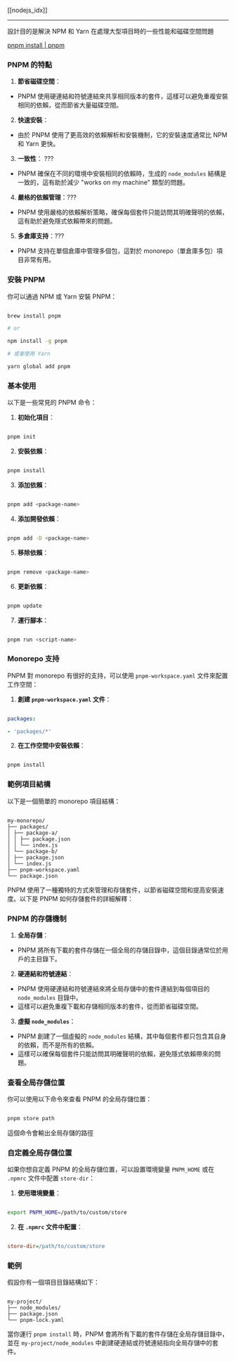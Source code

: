 [[nodejs_idx]]

---


設計目的是解決 NPM 和 Yarn 在處理大型項目時的一些性能和磁碟空間問題

[pnpm install | pnpm](https://pnpm.io/cli/install)


### PNPM 的特點

1. **節省磁碟空間**：
- PNPM 使用硬連結和符號連結來共享相同版本的套件，這樣可以避免重複安裝相同的依賴，從而節省大量磁碟空間。
2. **快速安裝**：
- 由於 PNPM 使用了更高效的依賴解析和安裝機制，它的安裝速度通常比 NPM 和 Yarn 更快。

3. **一致性**： ???
- PNPM 確保在不同的環境中安裝相同的依賴時，生成的 `node_modules` 結構是一致的，這有助於減少 "works on my machine" 類型的問題。

4. **嚴格的依賴管理**：???
- PNPM 使用嚴格的依賴解析策略，確保每個套件只能訪問其明確聲明的依賴，這有助於避免隱式依賴帶來的問題。

5. **多倉庫支持**：???
- PNPM 支持在單個倉庫中管理多個包，這對於 monorepo（單倉庫多包）項目非常有用。

### 安裝 PNPM

你可以通過 NPM 或 Yarn 安裝 PNPM：

```sh

brew install pnpm

# or

npm install -g pnpm

# 或者使用 Yarn

yarn global add pnpm

```

### 基本使用

以下是一些常見的 PNPM 命令：

1. **初始化項目**：

```sh

pnpm init

```

2. **安裝依賴**：

```sh

pnpm install

```

3. **添加依賴**：

```sh

pnpm add <package-name>

```

4. **添加開發依賴**：

```sh

pnpm add -D <package-name>

```

5. **移除依賴**：

```sh

pnpm remove <package-name>

```

6. **更新依賴**：

```sh

pnpm update

```

7. **運行腳本**：

```sh

pnpm run <script-name>

```

### Monorepo 支持

PNPM 對 monorepo 有很好的支持，可以使用 `pnpm-workspace.yaml` 文件來配置工作空間：

1. **創建 `pnpm-workspace.yaml` 文件**：

```yaml

packages:

- 'packages/*'

```

2. **在工作空間中安裝依賴**：

```sh

pnpm install

```

### 範例項目結構

以下是一個簡單的 monorepo 項目結構：

```

my-monorepo/
├── packages/
│ ├── package-a/
│ │ ├── package.json
│ │ └── index.js
│ └── package-b/
│ ├── package.json
│ └── index.js
├── pnpm-workspace.yaml
└── package.json

```



PNPM 使用了一種獨特的方式來管理和存儲套件，以節省磁碟空間和提高安裝速度。以下是 PNPM 如何存儲套件的詳細解釋：

### PNPM 的存儲機制

1. **全局存儲**：

- PNPM 將所有下載的套件存儲在一個全局的存儲目錄中，這個目錄通常位於用戶的主目錄下。

2. **硬連結和符號連結**：

- PNPM 使用硬連結和符號連結來將全局存儲中的套件連結到每個項目的 `node_modules` 目錄中。
- 這樣可以避免重複下載和存儲相同版本的套件，從而節省磁碟空間。

3. **虛擬 `node_modules`**：
- PNPM 創建了一個虛擬的 `node_modules` 結構，其中每個套件都只包含其自身的依賴，而不是所有的依賴。
- 這樣可以確保每個套件只能訪問其明確聲明的依賴，避免隱式依賴帶來的問題。

### 查看全局存儲位置

你可以使用以下命令來查看 PNPM 的全局存儲位置：

```sh

pnpm store path

```

這個命令會輸出全局存儲的路徑


### 自定義全局存儲位置

如果你想自定義 PNPM 的全局存儲位置，可以設置環境變量 `PNPM_HOME` 或在 `.npmrc` 文件中配置 `store-dir`：

1. **使用環境變量**：

```sh

export PNPM_HOME=/path/to/custom/store

```

2. **在 `.npmrc` 文件中配置**：

```ini

store-dir=/path/to/custom/store

```

### 範例

假設你有一個項目目錄結構如下：

```

my-project/
├── node_modules/
├── package.json
└── pnpm-lock.yaml

```

當你運行 `pnpm install` 時，PNPM 會將所有下載的套件存儲在全局存儲目錄中，並在 `my-project/node_modules` 中創建硬連結或符號連結指向全局存儲中的套件。
